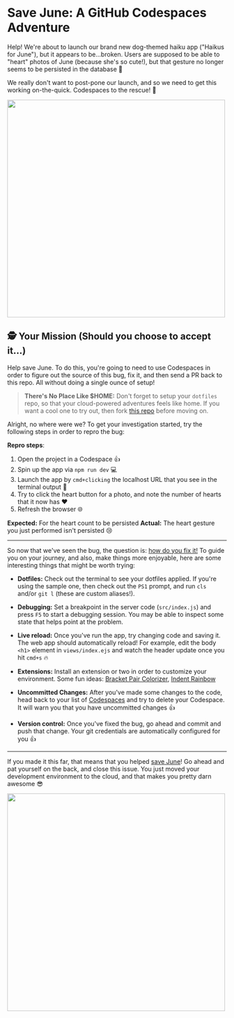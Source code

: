 # Save June: A GitHub Codespaces Adventure

Help! We're about to launch our brand new dog-themed haiku app ("Haikus for June"), but it appears to be...broken. Users are supposed to be able to "heart" photos of June (because she's so cute!), but that gesture no longer seems to be persisted in the database 🤔

We really don't want to post-pone our launch, and so we need to get this working on-the-quick. Codespaces to the rescue! 🦸

<img width="500px" src="https://user-images.githubusercontent.com/116461/93283254-02ecb600-f785-11ea-84a9-83832ed1efc8.png" />

## 🕵️ Your Mission (Should you choose to accept it...)

Help save June. To do this, you're going to need to use Codespaces in order to figure out the source of this bug, fix it, and then send a PR back to this repo. All without doing a single ounce of setup!

> **There's No Place Like \$HOME:** Don't forget to setup your `dotfiles` repo, so that your cloud-powered adventures feels like home. If you want a cool one to try out, then fork [this repo](https://github.com/lostintangent/dotfiles) before moving on.

Alright, no where were we? To get your investigation started, try the following steps in order to repro the bug:

**Repro steps**:

1. Open the project in a Codespace 👍
1. Spin up the app via `npm run dev` 💻
1. Launch the app by `cmd+clicking` the localhost URL that you see in the terminal output 🚀
1. Try to click the heart button for a photo, and note the number of hearts that it now has ❤️
1. Refresh the browser 🌐

**Expected:** For the heart count to be persisted
**Actual:** The heart gesture you just performed isn't persisted 😢

---

So now that we've seen the bug, the question is: <ins>how do you fix it!</ins> To guide you on your journey, and also, make things more enjoyable, here are some interesting things that might be worth trying:

- **Dotfiles:** Check out the terminal to see your dotfiles applied. If you're using the sample one, then check out the `PS1` prompt, and run `cls` and/or `git l` (these are custom aliases!).

- **Debugging:** Set a breakpoint in the server code (`src/index.js`) and press `F5` to start a debugging session. You may be able to inspect some state that helps point at the problem.

- **Live reload:** Once you've run the app, try changing code and saving it. The web app should automatically reload! For example, edit the body `<h1>` element in `views/index.ejs` and watch the header update once you hit `cmd+s` 🔥

- **Extensions:** Install an extension or two in order to customize your environment. Some fun ideas: [Bracket Pair Colorizer](https://marketplace.visualstudio.com/items?itemName=CoenraadS.bracket-pair-colorizer-2), [Indent Rainbow](https://marketplace.visualstudio.com/items?itemName=oderwat.indent-rainbow)

- **Uncommitted Changes:** After you've made some changes to the code, head back to your list of [Codespaces](https://github.com/codespaces) and try to delete your Codespace. It will warn you that you have uncommitted changes 👍

- **Version control:** Once you've fixed the bug, go ahead and commit and push that change. Your git credentials are automatically configured for you 👍

---

If you made it this far, that means that you helped <ins>save June</ins>! Go ahead and pat yourself on the back, and close this issue. You just moved your development environment to the cloud, and that makes you pretty darn awesome 😎

<img width="500px" src="https://user-images.githubusercontent.com/116461/93296814-db0d4a80-f7a4-11ea-9bb5-5cd44b7eb39c.png" />
